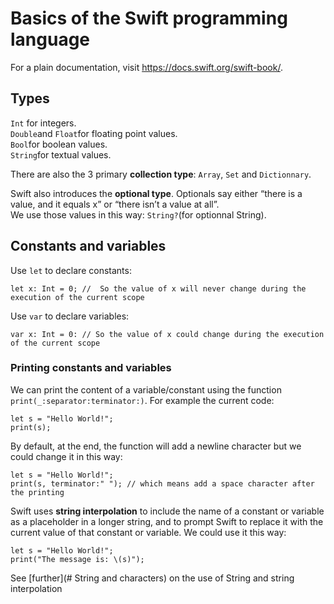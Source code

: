 # Basics of the Swift programming language

For a plain documentation, visit https://docs.swift.org/swift-book/. 

## Types
```Int``` for integers.  
```Double```and ```Float```for floating point values.   
```Bool```for boolean values.    
```String```for textual values.  

There are also the 3 primary **collection type**: ```Array```, ```Set``` and ```Dictionnary```.  

Swift also introduces the __optional type__. Optionals say either “there is a value, and it equals x” or “there isn’t a value at all”.  
We use those values in this way: ```String?```(for optionnal String).  

## Constants and variables

Use `let` to declare constants:  
```
let x: Int = 0; //  So the value of x will never change during the execution of the current scope
```
Use `var` to declare variables:
```
var x: Int = 0: // So the value of x could change during the execution of the current scope
```

### Printing constants and variables
We can print the content of a variable/constant using the function `print(_:separator:terminator:)`. 
For example the current code:
```
let s = "Hello World!";
print(s);
```
By default, at the end, the function will add a newline character but we could change it in this way:  
```
let s = "Hello World!";
print(s, terminator:" "); // which means add a space character after the printing
```
Swift uses **string interpolation** to include the name of a constant or variable as a placeholder in a longer string, and to prompt Swift to replace it with the current value of that constant or variable. We could use it this way:  
```
let s = "Hello World!";
print("The message is: \(s)");
```
See [further](# String and characters) on the use of String and string interpolation
